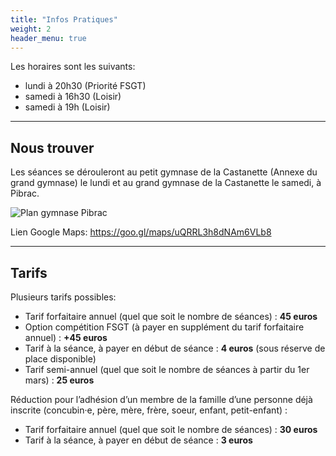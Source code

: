 ```yaml
---
title: "Infos Pratiques"
weight: 2
header_menu: true
---
```


Les horaires sont les suivants:

- lundi à 20h30 (Priorité FSGT)
- samedi à 16h30 (Loisir)
- samedi à 19h (Loisir)


---

## Nous trouver

Les séances se dérouleront au petit gymnase de la Castanette (Annexe du grand gymnase) le lundi et au grand gymnase de la Castanette le samedi, à Pibrac.

![Plan gymnase Pibrac](images/plan.webp)

Lien Google Maps: https://goo.gl/maps/uQRRL3h8dNAm6VLb8

---

## Tarifs

Plusieurs tarifs possibles:

- Tarif forfaitaire annuel (quel que soit le nombre de séances) : **45 euros**
- Option compétition FSGT (à payer en supplément du tarif forfaitaire annuel) : **+45 euros**
- Tarif à la séance, à payer en début de séance : **4 euros** (sous réserve de place disponible)
- Tarif semi-annuel (quel que soit le nombre de séances à partir du 1er mars) : **25 euros**

Réduction pour l’adhésion d’un membre de la famille d’une personne déjà inscrite (concubin·e, père, mère, frère, soeur, enfant, petit-enfant) :
- Tarif forfaitaire annuel (quel que soit le nombre de séances) : **30 euros**
- Tarif à la séance, à payer en début de séance : **3 euros**

